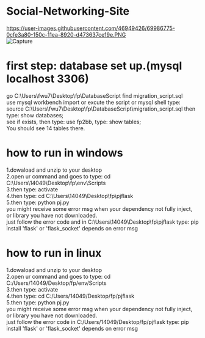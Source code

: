 # Social-Networking-Site<br/>
https://user-images.githubusercontent.com/46949426/69986775-0cfe3a80-150c-11ea-8920-d473637ce19e.PNG<br/>
![Capture](https://user-images.githubusercontent.com/46949426/69986850-34550780-150c-11ea-93ca-c7a95d53ba97.PNG)<br/>

# first step: database set up.(mysql localhost 3306)<br/>
go C:\Users\fwu7\Desktop\fp\DatabaseScript   find migration_script.sql<br/>
use mysql workbench import or excute the script or mysql shell type: source C:\Users\fwu7\Desktop\fp\DatabaseScript\migration_script.sql
then type: show databases;<br/>
see if exists, then type: use fp2bb, type: show tables;<br/>
You should see 14 tables there.<br/>

# how to run in windows<br/>
1.dowaload and unzip to your desktop<br/>
2.open ur command and goes to type: cd C:\Users\14049\Desktop\fp\env\Scripts<br/>
3.then type: activate<br/>
4.then type: cd C:\Users\14049\Desktop\fp\pjflask<br/>
5.then type: python pj.py<br/>
you might receive some error msg when your dependency not fully inject, or library you have not downloaded.<br/>
just follow the error code and in C:\Users\14049\Desktop\fp\pjflask type: pip install 'flask' or 'flask_socket' depends on error msg<br/>

# how to run in linux<br/>
1.dowaload and unzip to your desktop<br/>
2.open ur command and goes to type: cd C:/Users/14049/Desktop/fp/env/Scripts<br/>
3.then type: activate<br/>
4.then type: cd C:/Users/14049/Desktop/fp/pjflask<br/>
5.then type: python pj.py<br/>
you might receive some error msg when your dependency not fully inject, or library you have not downloaded.<br/>
just follow the error code in C:/Users/14049/Desktop/fp/pjflask type: pip install 'flask' or 'flask_socket' depends on error msg<br/>
